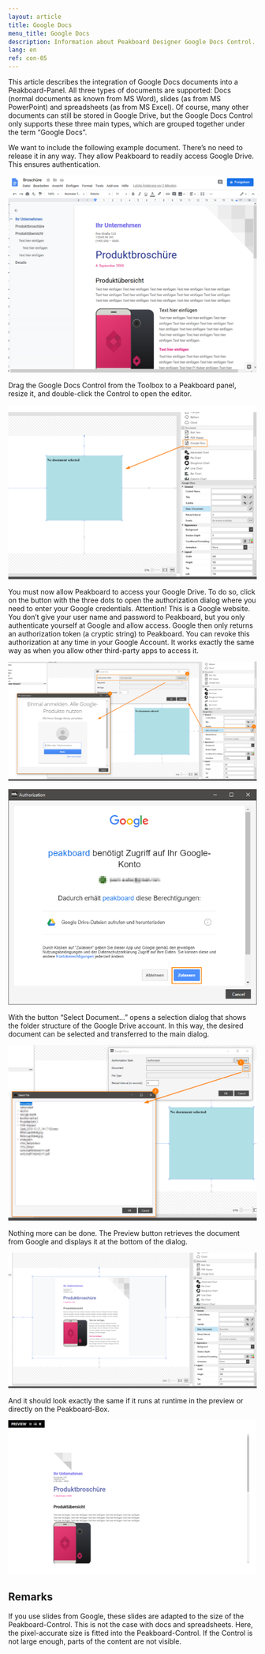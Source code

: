 ```yaml
---
layout: article
title: Google Docs  
menu_title: Google Docs
description: Information about Peakboard Designer Google Docs Control.
lang: en
ref: con-05
---
```


This article describes the integration of Google Docs documents into a Peakboard-Panel. All three types of documents are supported: Docs (normal documents as known from MS Word), slides (as from MS PowerPoint) and spreadsheets (as from MS Excel). Of course, many other documents can still be stored in Google Drive, but the Google Docs Control only supports these three main types, which are grouped together under the term “Google Docs”.

We want to include the following example document. There’s no need to release it in any way. They allow Peakboard to readily access Google Drive. This ensures authentication.

![image_1](/assets/images/Controls/Google-Docs/ControlsGoogleDocs01.png)

Drag the Google Docs Control from the Toolbox to a Peakboard panel, resize it, and double-click the Control to open the editor.

![image_1](/assets/images/Controls/Google-Docs/ControlsGoogleDocs02.png)

You must now allow Peakboard to access your Google Drive. To do so, click on the button with the three dots to open the authorization dialog where you need to enter your Google credentials. Attention! This is a Google website. You don’t give your user name and password to Peakboard, but you only authenticate yourself at Google and allow access. Google then only returns an authorization token (a cryptic string) to Peakboard. You can revoke this authorization at any time in your Google Account. It works exactly the same way as when you allow other third-party apps to access it.

![image_1](/assets/images/Controls/Google-Docs/ControlsGoogleDocs03.png)

![image_1](/assets/images/Controls/Google-Docs/ControlsGoogleDocs04.png)

With the button “Select Document…” opens a selection dialog that shows the folder structure of the Google Drive account. In this way, the desired document can be selected and transferred to the main dialog.

![image_1](/assets/images/Controls/Google-Docs/ControlsGoogleDocs05.png)

Nothing more can be done. The Preview button retrieves the document from Google and displays it at the bottom of the dialog.

![image_1](/assets/images/Controls/Google-Docs/ControlsGoogleDocs06.png)

And it should look exactly the same if it runs at runtime in the preview or directly on the Peakboard-Box.

![image_1](/assets/images/Controls/Google-Docs/ControlsGoogleDocs07.png)

## Remarks
If you use slides from Google, these slides are adapted to the size of the Peakboard-Control. This is not the case with docs and spreadsheets. Here, the pixel-accurate size is fitted into the Peakboard-Control. If the Control is not large enough, parts of the content are not visible.
